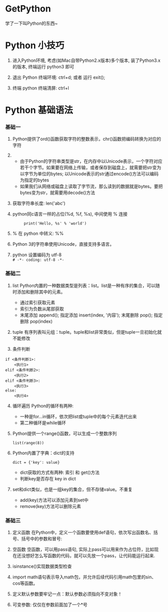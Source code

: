 # GetPython
学了一下叫Python的东西~


# Python 小技巧
1. 进入Python环境, 考虑(如Mac自带Python2.x版本)多个版本, 装了Python3.x的版本, 终端运行 python3 即可

2. 退出 Python 终端环境: ctrl+d; 或者 运行 exit();

3. 终端 python 终端清屏: ctrl+l  


# Python 基础语法
### 基础一
1. Python提供了ord()函数获取字符的整数表示，chr()函数把编码转换为对应的字符 

2. + 由于Python的字符串类型是str，在内存中以Unicode表示，一个字符对应若干个字节。如果要在网络上传输，或者保存到磁盘上，就需要把str变为以字节为单位的bytes; 以Unicode表示的str通过encode()方法可以编码为指定的bytes
   + 如果我们从网络或磁盘上读取了字节流，那么读到的数据就是bytes。要把bytes变为str，就需要用decode()方法

3. 获取字符串长度: len('abc')

4. python同c语言一样的占位(%d, %f, %s), 中间使用 % 连接
   ```
		print('Hello, %s' % 'world')
   ``` 

5. % 在 python 中转义: %%

6. Python 3的字符串使用Unicode，直接支持多语言。

7. python 设置编码为 utf-8 <br/>
   `# -*- coding: utf-8 -*-`
   
### 基础二
1. list
	Python内置的一种数据类型是列表：list。list是一种有序的集合，可以随时添加和删除其中的元素。
	+ 通过索引获取元素
	+ 索引为负数从尾部获取
	+ 末尾添加 append(); 指定添加 insert(index, '内容'); 末尾删除 pop(); 指定删除 pop(index)


2. tuple
有序列表叫元组：tuple。tuple和list非常类似，但是tuple一旦初始化就不能修改

3. 条件判断
```
if <条件判断1>:
    <执行1>
elif <条件判断2>:
    <执行2>
elif <条件判断3>:
    <执行3>
else:
    <执行4>
```

4. 循环遍历
	Python的循环有两种: 
	+ 一种是for...in循环，依次把list或tuple中的每个元素迭代出来
	+ 第二种循环是while循环
	
5. Python提供一个range()函数，可以生成一个整数序列
	```
	list(range(8))
	```

6. Python内置了字典：dict的支持
	```
	dict = {'key': value}
	```
	+ dict获取的方式有两种: 索引 和 get()方法
	+ 判断key是否存在 key in dict

7. set和dict类似，也是一组key的集合，但不存储value。不重复
	+ add(key)方法可以添加元素到set中
	+ remove(key)方法可以删除元素


### 基础三
1. 定义函数
在Python中，定义一个函数要使用def语句，依次写出函数名、括号、括号中的参数和冒号:

2. 空函数
空函数，可以用pass语句, 实际上pass可以用来作为占位符，比如现在还没想好怎么写函数的代码，就可以先放一个pass，让代码能运行起来.

3. isinstance()实现数据类型检查

4. import math语句表示导入math包，并允许后续代码引用math包里的sin、cos等函数。

5. 定义默认参数要牢记一点：默认参数必须指向不变对象！

6. 可变参数: 仅仅在参数前面加了一个*号  

